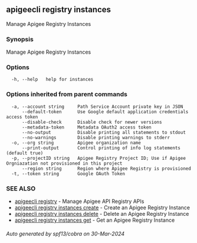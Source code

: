 ## apigeecli registry instances

Manage Apigee Registry Instances

### Synopsis

Manage Apigee Registry Instances

### Options

```
  -h, --help   help for instances
```

### Options inherited from parent commands

```
  -a, --account string     Path Service Account private key in JSON
      --default-token      Use Google default application credentials access token
      --disable-check      Disable check for newer versions
      --metadata-token     Metadata OAuth2 access token
      --no-output          Disable printing all statements to stdout
      --no-warnings        Disable printing warnings to stderr
  -o, --org string         Apigee organization name
      --print-output       Control printing of info log statements (default true)
  -p, --projectID string   Apigee Registry Project ID; Use if Apigee Orgniazation not provisioned in this project
      --region string      Region where Apigee Registry is provisioned
  -t, --token string       Google OAuth Token
```

### SEE ALSO

* [apigeecli registry](apigeecli_registry.md)	 - Manage Apigee API Registry APIs
* [apigeecli registry instances create](apigeecli_registry_instances_create.md)	 - Create an Apigee Registry Instance
* [apigeecli registry instances delete](apigeecli_registry_instances_delete.md)	 - Delete an Apigee Registry Instance
* [apigeecli registry instances get](apigeecli_registry_instances_get.md)	 - Get an Apigee Registry Instance

###### Auto generated by spf13/cobra on 30-Mar-2024
